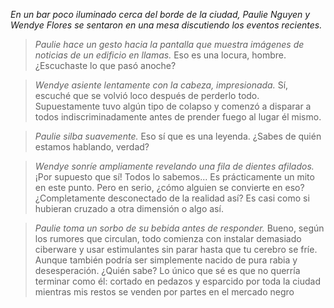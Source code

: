 _En un bar poco iluminado cerca del borde de la ciudad, Paulie Nguyen y Wendye Flores se sentaron en una mesa discutiendo los eventos recientes._

> _Paulie hace un gesto hacia la pantalla que muestra imágenes de noticias de un edificio en llamas._ Eso es una locura, hombre. ¿Escuchaste lo que pasó anoche?

> _Wendye asiente lentamente con la cabeza, impresionada._ Sí, escuché que se volvió loco después de perderlo todo. Supuestamente tuvo algún tipo de colapso y comenzó a disparar a todos indiscriminadamente antes de prender fuego al lugar él mismo.

> _Paulie silba suavemente._ Eso sí que es una leyenda. ¿Sabes de quién estamos hablando, verdad?

> _Wendye sonríe ampliamente revelando una fila de dientes afilados._ ¡Por supuesto que sí! Todos lo sabemos... Es prácticamente un mito en este punto. Pero en serio, ¿cómo alguien se convierte en eso? ¿Completamente desconectado de la realidad así? Es casi como si hubieran cruzado a otra dimensión o algo así.

> _Paulie toma un sorbo de su bebida antes de responder._ Bueno, según los rumores que circulan, todo comienza con instalar demasiado ciberware y usar estimulantes sin parar hasta que tu cerebro se fríe. Aunque también podría ser simplemente nacido de pura rabia y desesperación. ¿Quién sabe? Lo único que sé es que no querría terminar como él: cortado en pedazos y esparcido por toda la ciudad mientras mis restos se venden por partes en el mercado negro
